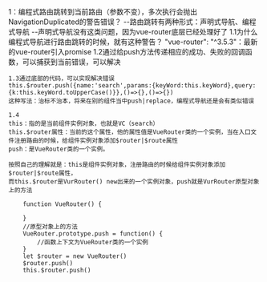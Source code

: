 1：编程式路由跳转到当前路由（参数不变），多次执行会抛出NavigationDuplicated的警告错误？
--路由跳转有两种形式：声明式导航、编程式导航
--声明式导航没有这类问题，因为vue-router底层已经处理好了
    1.1为什么编程式导航进行路由跳转的时候，就有这种警告？
    "vue-router": "^3.5.3"：最新的vue-router引入promise
    1.2通过给push方法传递相应的成功、失败的回调函数，可以捕获到当前错误，可以解决

    1.3通过底部的代码，可以实现解决错误
    this.$router.push({name:'search',params:{keyWord:this.keyWord},query:{k:this.keyWord.toUpperCase()}},()=>{},()=>{})
    这种写法：治标不治本，将来在别的组件当中push|replace，编程式导航还是会有类似错误

    1.4
    this：指的是当前组件实例对象，也就是VC（search）
    this.$router属性：当前的这个属性，他的属性值是VueRouter类的一个实例，当在入口文件注册路由的时候，给组件实例对象添加$router|$route属性
    push：是VueRouter类的一个实例。

    按照自己的理解就是：this是组件实例对象，注册路由的时候给组件实例对象添加$router|$route属性，
    而this.$router是VurRouter() new出来的一个实例对象，push就是VurRouter原型对象上的方法

        function VueRouter() {

        }
        //原型对象上的方法
        VueRouter.prototype.push = function() {
            //函数上下文为VueRouter类的一个实例
        }
        let $router = new VueRouter()
        $router.push()
        this.$router.push()
